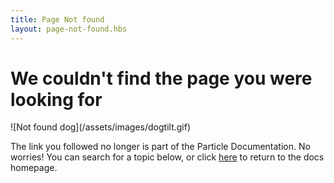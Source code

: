 ```yaml
---
title: Page Not found
layout: page-not-found.hbs
---
```

<div class="page-not-found">
  <div class="wrapper">
    <h1>We couldn't find the page you were looking for</h1>
    <div class='image'>
      ![Not found dog](/assets/images/dogtilt.gif)
    </div>
    <div class="not-found-text">
    <p>The link you followed no longer is part of the Particle Documentation. No worries! You can search for a topic below, or click <a href="/">here</a> to return to the docs homepage.</p>
    </div>
  </div>
</div>
